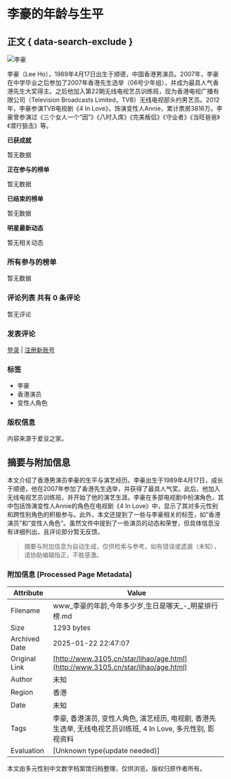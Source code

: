 # 李豪的年龄与生平

## 正文 { data-search-exclude }


![李豪](https://p3-search.byteimg.com/img/labis/009e193c4686b82c3d29360ee96ed179~tplv-26tn0yjwph-cspd-v1:276:192.jpeg)

李豪（Lee Ho），1989年4月17日出生于顺德，中国香港男演员。2007年，李豪在中学毕业之后参加了2007年香港先生选举（06号少年组），并成为最具人气香港先生大奖得主。之后他加入第22期无线电视艺员训练班，现为香港电视广播有限公司（Television Broadcasts Limited，TVB）无线电视部头约男艺员。2012年，李豪参演TVB电视剧《4 In Love》，饰演变性人Annie，累计票房3816万。李豪曾参演过《三个女人一个“因”》《八时入席》《完美叛侣》《守业者》《当旺爸爸》《潜行狙击》等。

**已获成就**

暂无数据

**正在参与的榜单**

暂无数据

**已结束的榜单**

暂无数据

**明星最新动态**

暂无相关动态

### 所有参与的榜单

暂无数据

### 评论列表 共有 0 条评论

暂无评论

### 发表评论

[登录](/index/user/login.html) | [注册新账号](/index/user/register.html)

### 标签

- 李豪
- 香港演员
- 变性人角色

### 版权信息

内容来源于爱豆之家。
<!-- tcd_original_link http://www.3105.cn/star/lihao/age.html -->


## 摘要与附加信息

<!-- tcd_abstract -->
本文介绍了香港男演员李豪的生平与演艺经历。李豪出生于1989年4月17日，成长于顺德，他在2007年参加了香港先生选举，并获得了最具人气奖。此后，他加入无线电视艺员训练班，并开始了他的演艺生涯。李豪在多部电视剧中扮演角色，其中包括饰演变性人Annie的角色在电视剧《4 In Love》中，显示了其对多元性别和跨性别角色的积极参与。此外，本文还提到了一些与李豪相关的标签，如“香港演员”和“变性人角色”。虽然文件中提到了一些演员的动态和荣誉，但具体信息没有详细列出，且评论部分暂无反馈。
<!-- tcd_abstract_end -->

> 摘要与附加信息为自动生成，仅供检索与参考。如有错误或遗漏（未知），请协助编辑指正，不胜感激。

### 附加信息 [Processed Page Metadata]

| Attribute       | Value                                  |
|-----------------|----------------------------------------|
| Filename        | www_李豪的年龄,今年多少岁,生日是哪天_-_明星排行榜.md                             |
| Size            | 1293 bytes                           |
| Archived Date   | 2025-01-22 22:47:07                             |
| Original Link   | [http://www.3105.cn/star/lihao/age.html](http://www.3105.cn/star/lihao/age.html)                       |
| Author          | 未知                               |
| Region          | 香港                               |
| Date            | 未知                                 |
| Tags            | 李豪, 香港演员, 变性人角色, 演艺经历, 电视剧, 香港先生选举, 无线电视艺员训练班, 4 In Love, 多元性别, 影视资料                                 |
| Evaluation            | [Unknown type(update needed)]                                 |
<!-- tcd_table_end -->

本文由多元性别中文数字档案馆归档整理，仅供浏览。版权归原作者所有。
